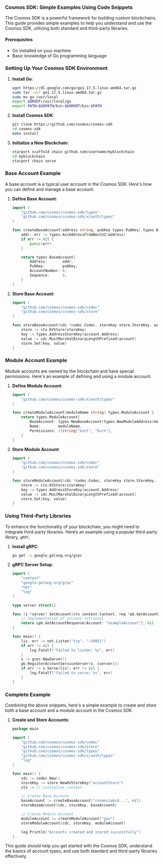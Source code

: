### Cosmos SDK: Simple Examples Using Code Snippets

The Cosmos SDK is a powerful framework for building custom blockchains. This guide provides simple examples to help you understand and use the Cosmos SDK, utilizing both standard and third-party libraries.

#### Prerequisites
- Go installed on your machine
- Basic knowledge of Go programming language

### Setting Up Your Cosmos SDK Environment

1. **Install Go**:
   ```sh
   wget https://dl.google.com/go/go1.17.5.linux-amd64.tar.gz
   sudo tar -xvf go1.17.5.linux-amd64.tar.gz
   sudo mv go /usr/local
   export GOROOT=/usr/local/go
   export PATH=$GOPATH/bin:$GOROOT/bin:$PATH
   ```

2. **Install Cosmos SDK**:
   ```sh
   git clone https://github.com/cosmos/cosmos-sdk
   cd cosmos-sdk
   make install
   ```

3. **Initialize a New Blockchain**:
   ```sh
   starport scaffold chain github.com/username/myblockchain
   cd myblockchain
   starport chain serve
   ```

### Base Account Example

A base account is a typical user account in the Cosmos SDK. Here's how you can define and manage a base account.

1. **Define Base Account**:
   ```go
   import (
       "github.com/cosmos/cosmos-sdk/types"
       "github.com/cosmos/cosmos-sdk/x/auth/types"
   )

   func createBaseAccount(address string, pubKey types.PubKey) types.BaseAccount {
       addr, err := types.AccAddressFromBech32(address)
       if err != nil {
           panic(err)
       }

       return types.BaseAccount{
           Address:       addr,
           PubKey:        pubKey,
           AccountNumber: 0,
           Sequence:      0,
       }
   }
   ```

2. **Store Base Account**:
   ```go
   import (
       "github.com/cosmos/cosmos-sdk/codec"
       "github.com/cosmos/cosmos-sdk/store"
   )

   func storeBaseAccount(cdc *codec.Codec, storeKey store.StoreKey, account types.BaseAccount) {
       store := ctx.KVStore(storeKey)
       key := types.AddressStoreKey(account.Address)
       value := cdc.MustMarshalBinaryLengthPrefixed(account)
       store.Set(key, value)
   }
   ```

### Module Account Example

Module accounts are owned by the blockchain and have special permissions. Here's an example of defining and using a module account.

1. **Define Module Account**:
   ```go
   import (
       "github.com/cosmos/cosmos-sdk/x/auth/types"
   )

   func createModuleAccount(moduleName string) types.ModuleAccount {
       return types.ModuleAccount{
           BaseAccount: types.NewBaseAccount(types.NewModuleAddress(moduleName), nil, 0, 0),
           Name:        moduleName,
           Permissions: []string{"mint", "burn"},
       }
   }
   ```

2. **Store Module Account**:
   ```go
   import (
       "github.com/cosmos/cosmos-sdk/codec"
       "github.com/cosmos/cosmos-sdk/store"
   )

   func storeModuleAccount(cdc *codec.Codec, storeKey store.StoreKey, account types.ModuleAccount) {
       store := ctx.KVStore(storeKey)
       key := types.AddressStoreKey(account.Address)
       value := cdc.MustMarshalBinaryLengthPrefixed(account)
       store.Set(key, value)
   }
   ```

### Using Third-Party Libraries

To enhance the functionality of your blockchain, you might need to integrate third-party libraries. Here’s an example using a popular third-party library, `gRPC`.

1. **Install gRPC**:
   ```sh
   go get -u google.golang.org/grpc
   ```

2. **gRPC Server Setup**:
   ```go
   import (
       "context"
       "google.golang.org/grpc"
       "net"
       "log"
   )

   type server struct{}

   func (s *server) GetAccount(ctx context.Context, req *pb.GetAccountRequest) (*pb.GetAccountResponse, error) {
       // Implementation of account retrieval
       return &pb.GetAccountResponse{Account: "exampleAccount"}, nil
   }

   func main() {
       lis, err := net.Listen("tcp", ":50051")
       if err != nil {
           log.Fatalf("failed to listen: %v", err)
       }
       s := grpc.NewServer()
       pb.RegisterAccountServiceServer(s, &server{})
       if err := s.Serve(lis); err != nil {
           log.Fatalf("failed to serve: %v", err)
       }
   }
   ```

### Complete Example

Combining the above snippets, here's a simple example to create and store both a base account and a module account in the Cosmos SDK.

1. **Create and Store Accounts**:
   ```go
   package main

   import (
       "github.com/cosmos/cosmos-sdk/codec"
       "github.com/cosmos/cosmos-sdk/store"
       "github.com/cosmos/cosmos-sdk/types"
       "github.com/cosmos/cosmos-sdk/x/auth/types"
       "log"
   )

   func main() {
       cdc := codec.New()
       storeKey := store.NewKVStoreKey("accountStore")
       ctx := // initialize context

       // Create Base Account
       baseAccount := createBaseAccount("cosmos1abcd...", nil)
       storeBaseAccount(cdc, storeKey, baseAccount)

       // Create Module Account
       moduleAccount := createModuleAccount("gov")
       storeModuleAccount(cdc, storeKey, moduleAccount)

       log.Println("Accounts created and stored successfully")
   }
   ```

This guide should help you get started with the Cosmos SDK, understand the basics of account types, and use both standard and third-party libraries effectively.